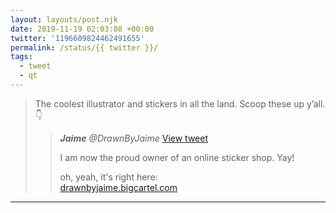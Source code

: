 ```yaml
---
layout: layouts/post.njk
date: 2019-11-19 02:03:08 +00:00
twitter: '1196609824462491655'
permalink: /status/{{ twitter }}/
tags: 
  - tweet
  - qt
---
```


> The coolest illustrator and stickers in all the land. Scoop these up y’all.👇 
> 
> > <cite>**Jaime** @DrawnByJaime</cite> [View tweet](https://twitter.com/DrawnByJaime/status/1196604582647844864)
> > 
> > I am now the proud owner of an online sticker shop. Yay!
> > 
> > oh, yeah, it's right here:  
> > [drawnbyjaime.bigcartel.com](https://drawnbyjaime.bigcartel.com)

---
